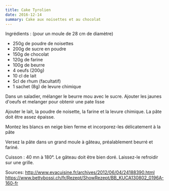```yaml
---
title: Cake Tyrolien
date: 2016-12-14
summary: Cake aux noisettes et au chocolat
---
```


Ingrédients : (pour un moule de 28 cm de diamètre)

* 250g de poudre de noisettes
* 200g de sucre en poudre
* 150g de chocolat
* 120g de farine
* 100g de beurre
* 4 oeufs (200g)
* 10 cl de lait
* 5cl de rhum (facultatif)
* 1 sachet (8g) de levure chimique


Dans un saladier, mélanger le beurre mou avec le sucre.
Ajouter les jaunes d'oeufs et melanger pour obtenir une pate lisse

Ajouter le lait, la poudre de noisette, la farine et la levure chimique.
La pâte doit être assez épaisse.

Montez les blancs en neige bien ferme et incorporez-les délicatement à la pâte

Versez la pâte dans un grand moule à gâteau, préalablement beurré et fariné.

Cuisson : 40 mn à 180°.
Le gâteau doit être bien doré. Laissez-le refroidir sur une grille.


Sources:
http://www.evacuisine.fr/archives/2012/06/04/24188390.html
https://www.bettybossi.ch/fr/Rezept/ShowRezept/BB_KUCA130802_0196A-160-fr

